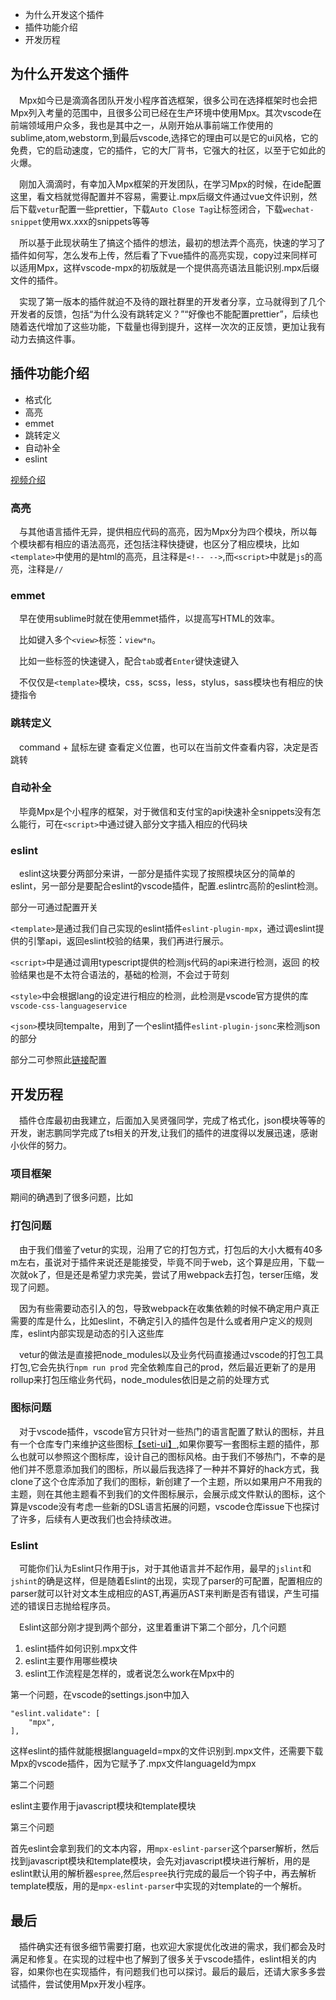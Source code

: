 - 为什么开发这个插件
- 插件功能介绍
- 开发历程

## 为什么开发这个插件

&ensp;&ensp;Mpx如今已是滴滴各团队开发小程序首选框架，很多公司在选择框架时也会把Mpx列入考量的范围中，且很多公司已经在生产环境中使用Mpx。其次vscode在前端领域用户众多，我也是其中之一，从刚开始从事前端工作使用的sublime,atom,webstorm,到最后vscode,选择它的理由可以是它的ui风格，它的免费，它的启动速度，它的插件，它的大厂背书，它强大的社区，以至于它如此的火爆。

&ensp;&ensp;刚加入滴滴时，有幸加入Mpx框架的开发团队，在学习Mpx的时候，在ide配置这里，看文档就觉得配置并不容易，需要让.mpx后缀文件通过vue文件识别，然后下载```vetur```配置一些prettier，下载```Auto Close Tag```让标签闭合，下载```wechat-snippet```使用wx.xxx的snippets等等

&ensp;&ensp;所以基于此现状萌生了搞这个插件的想法，最初的想法弄个高亮，快速的学习了插件如何写，怎么发布上传，然后看了下vue插件的高亮实现，copy过来同样可以适用Mpx，这样vscode-mpx的初版就是一个提供高亮语法且能识别.mpx后缀文件的插件。

&ensp;&ensp;实现了第一版本的插件就迫不及待的跟社群里的开发者分享，立马就得到了几个开发者的反馈，包括“为什么没有跳转定义？”“好像也不能配置prettier”，后续也随着迭代增加了这些功能，下载量也得到提升，这样一次次的正反馈，更加让我有动力去搞这件事。

## 插件功能介绍

- 格式化
- 高亮
- emmet
- 跳转定义
- 自动补全
- eslint

[视频介绍](https://gift-static.hongyibo.com.cn/static/kfpub/3227/vscodes.mp4)


### 高亮

&ensp;&ensp;与其他语言插件无异，提供相应代码的高亮，因为Mpx分为四个模块，所以每个模块都有相应的语法高亮，还包括注释快捷键，也区分了相应模块，比如`<template>`中使用的是html的高亮，且注释是`<!-- -->`,而`<script>`中就是`js`的高亮，注释是`//`

### emmet

&ensp;&ensp;早在使用sublime时就在使用emmet插件，以提高写HTML的效率。

&ensp;&ensp;比如键入多个`<view>`标签：`view*n`。

&ensp;&ensp;比如一些标签的快速键入，配合`tab`或者`Enter`键快速键入

&ensp;&ensp;不仅仅是`<template>`模块，css，scss，less，stylus，sass模块也有相应的快捷指令

### 跳转定义

&ensp;&ensp;command + 鼠标左键 查看定义位置，也可以在当前文件查看内容，决定是否跳转


### 自动补全

&ensp;&ensp;毕竟Mpx是个小程序的框架，对于微信和支付宝的api快速补全snippets没有怎么能行，可在`<script>`中通过键入部分文字插入相应的代码块

### eslint

&ensp;&ensp;eslint这块要分两部分来讲，一部分是插件实现了按照模块区分的简单的eslint，另一部分是要配合eslint的vscode插件，配置.eslintrc高阶的eslint检测。

部分一可通过配置开关

`<template>`是通过我们自己实现的eslint插件`eslint-plugin-mpx`，通过调eslint提供的引擎api，返回eslint校验的结果，我们再进行展示。

`<script>`中是通过调用typescript提供的检测js代码的api来进行检测，返回
的校验结果也是不太符合语法的，基础的检测，不会过于苛刻

`<style>`中会根据lang的设定进行相应的检测，此检测是vscode官方提供的库
`vscode-css-languageservice`

`<json>`模块同tempalte，用到了一个eslint插件`eslint-plugin-jsonc`来检测json的部分

部分二可参照此[链接](https://github.com/mpx-ecology/vscode-mpx/issues/35)配置


## 开发历程

&ensp;&ensp;插件仓库最初由我建立，后面加入吴贤强同学，完成了格式化，json模块等等的开发，谢志鹏同学完成了ts相关的开发,让我们的插件的进度得以发展迅速，感谢小伙伴的努力。

### 项目框架

期间的确遇到了很多问题，比如

### 打包问题

&ensp;&ensp;由于我们借鉴了vetur的实现，沿用了它的打包方式，打包后的大小大概有40多m左右，虽说对于插件来说还是能接受，毕竟不同于web，这个算是应用，下载一次就ok了，但是还是希望力求完美，尝试了用webpack去打包，terser压缩，发现了问题。

&ensp;&ensp;因为有些需要动态引入的包，导致webpack在收集依赖的时候不确定用户真正需要的库是什么，比如eslint，不确定引入的插件包是什么或者用户定义的规则库，eslint内部实现是动态的引入这些库

&ensp;&ensp;vetur的做法是直接把node_modules以及业务代码直接通过vscode的打包工具打包,它会先执行`npm run prod`
完全依赖库自己的prod，然后最近更新了的是用rollup来打包压缩业务代码，node_modules依旧是之前的处理方式

### 图标问题

&ensp;&ensp;对于vscode插件，vscode官方只针对一些热门的语言配置了默认的图标，并且有一个仓库专门来维护这些图标[【seti-ui】](https://github.com/jesseweed/seti-ui),如果你要写一套图标主题的插件，那么也就可以参照这个图标库，设计自己的图标风格。由于我们不够热门，不幸的是他们并不愿意添加我们的图标，所以最后我选择了一种并不算好的hack方式，我clone了这个仓库添加了我们的图标，新创建了一个主题，所以如果用户不用我的主题，则在其他主题看不到我们的文件图标展示，会展示成文件默认的图标，这个算是vscode没有考虑一些新的DSL语言拓展的问题，vscode仓库issue下也探讨了许多，后续有人更改我们也会持续改进。

### Eslint

&ensp;&ensp;可能你们认为Eslint只作用于js，对于其他语言并不起作用，最早的`jslint`和`jshint`的确是这样，但是随着Eslint的出现，实现了parser的可配置，配置相应的parser就可以针对文本生成相应的AST,再遍历AST来判断是否有错误，产生可描述的错误日志抛给程序员。

&ensp;&ensp;Eslint这部分刚才提到两个部分，这里着重讲下第二个部分，几个问题

1. eslint插件如何识别.mpx文件
2. eslint主要作用哪些模块
3. eslint工作流程是怎样的，或者说怎么work在Mpx中的

第一个问题，在vscode的settings.json中加入
```
"eslint.validate": [
    "mpx",
],
```
这样eslint的插件就能根据languageId=mpx的文件识别到.mpx文件，还需要下载Mpx的vscode插件，因为它赋予了.mpx文件languageId为mpx

第二个问题

eslint主要作用于javascript模块和template模块

第三个问题

首先eslint会拿到我们的文本内容，用`mpx-eslint-parser`这个parser解析，然后找到javascript模块和template模块，会先对javascript模块进行解析，用的是eslint默认用的解析器`espree`,然后`espree`执行完成的最后一个钩子中，再去解析template模版，用的是`mpx-eslint-parser`中实现的对template的一个解析。

## 最后

&ensp;&ensp;插件确实还有很多细节需要打磨，也欢迎大家提优化改进的需求，我们都会及时满足和修复。在实现的过程中也了解到了很多关于vscode插件，eslint相关的内容，如果你也在实现插件，有问题我们也可以探讨。最后的最后，还请大家多多尝试插件，尝试使用Mpx开发小程序。